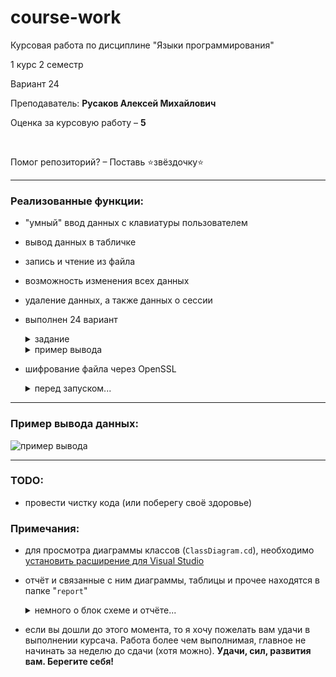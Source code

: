 # course-work
Курсовая работа по дисциплине "Языки программирования"

1 курс 2 семестр

Вариант 24

Преподаватель: <b>Русаков Алексей Михайлович</b>

Оценка за курсовую работу – <b>5</b>

<br>

Помог репозиторий? – Поставь ⭐звёздочку⭐

---
<h3> Реализованные функции:</h3>

- "умный" ввод данных с клавиатуры пользователем
- вывод данных в табличке
- запись и чтение из файла
- возможность изменения всех данных
- удаление данных, а также данных о сессии
- выполнен 24 вариант
    <details>
    <summary>задание</summary>
    Разбить группу на 2 части:

    - студентов, поступивших в ВУЗ в одном и том же году;
    - студентов, поступивших в ВУЗ в др. годы, отличные от части 1.

    Найти в каждой части наиболее успевающих и наиболее неуспевающих студентов.
    </details>
    <details>
    <summary>пример вывода</summary>

    ![пример выполнения варианта](https://github.com/medwuu/course-work/assets/91782808/b5878a20-f428-48da-91d6-9cd24433133d)
    </details>
- шифрование файла через OpenSSL
    <details>
    <summary>перед запуском...</summary>
    
    внимательно(!) прочитайте подробную инструкцию в начале файла ```Crypto.cpp```
    </details>

---
<h3> Пример вывода данных: </h3>

![пример вывода](https://github.com/medwuu/course-work/assets/91782808/1405e2f1-2c2a-4520-8470-63215f9881d9)

---
<h3> TODO: </h3>

- провести чистку кода (или поберегу своё здоровье)

<h3> Примечания: </h3>

- для просмотра диаграммы классов (```ClassDiagram.cd```), необходимо [установить расширение для Visual Studio](https://learn.microsoft.com/ru-ru/visualstudio/ide/class-designer/how-to-add-class-diagrams-to-projects?view=vs-2022)
- отчёт и связанные с ним диаграммы, таблицы и прочее находятся в папке "```report```"
    <details>
    <summary>немного о блок схеме и отчёте...</summary>

    - блок схему можно отрыть на [этом сайте](https://programforyou.ru/block-diagram-redactor) и при необходимости изменить её
    - скрины лучше вставлять свои, чтобы сохранялась уникальность работы + интерфейс может отличаться
    - из полезного в отчёте лишь блок схема и таблицы, но я решил прикрепить его почти в первозданном виде, т. к. он может стать образцом для вашего собственного
    - к отчёту ни у меня, ни у моих одногруппников никто особо не придирался, как вам могли говорить, но это не означает, что его можно делать спустя рукава
    </details>
- если вы дошли до этого момента, то я хочу пожелать вам удачи в выполнении курсача. Работа более чем выполнимая, главное не начинать за неделю до сдачи (хотя можно). <b>Удачи, сил, развития вам. Берегите себя!</b>